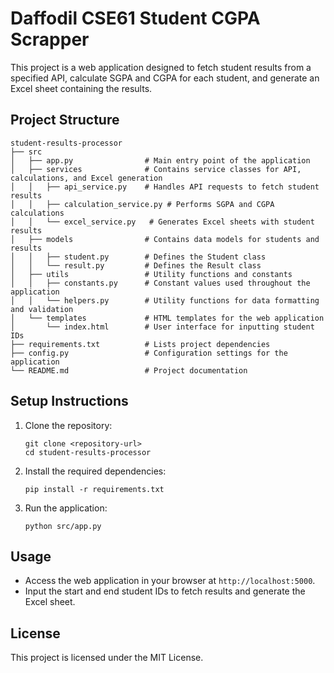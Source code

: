 # Daffodil CSE61 Student CGPA Scrapper

This project is a web application designed to fetch student results from a specified API, calculate SGPA and CGPA for each student, and generate an Excel sheet containing the results.

## Project Structure

```
student-results-processor
├── src
│   ├── app.py                # Main entry point of the application
│   ├── services              # Contains service classes for API, calculations, and Excel generation
│   │   ├── api_service.py    # Handles API requests to fetch student results
│   │   ├── calculation_service.py # Performs SGPA and CGPA calculations
│   │   └── excel_service.py   # Generates Excel sheets with student results
│   ├── models                # Contains data models for students and results
│   │   ├── student.py        # Defines the Student class
│   │   └── result.py         # Defines the Result class
│   ├── utils                 # Utility functions and constants
│   │   ├── constants.py      # Constant values used throughout the application
│   │   └── helpers.py        # Utility functions for data formatting and validation
│   └── templates             # HTML templates for the web application
│       └── index.html        # User interface for inputting student IDs
├── requirements.txt          # Lists project dependencies
├── config.py                 # Configuration settings for the application
└── README.md                 # Project documentation
```

## Setup Instructions

1. Clone the repository:
   ```
   git clone <repository-url>
   cd student-results-processor
   ```

2. Install the required dependencies:
   ```
   pip install -r requirements.txt
   ```

3. Run the application:
   ```
   python src/app.py
   ```

## Usage

- Access the web application in your browser at `http://localhost:5000`.
- Input the start and end student IDs to fetch results and generate the Excel sheet.

## License

This project is licensed under the MIT License.

